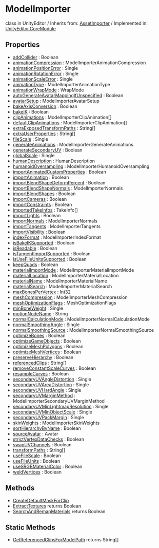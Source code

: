 # ModelImporter
class in UnityEditor
 / Inherits from: <a href="https://docs.unity3d.com/6000.0/Documentation/ScriptReference/AssetImporter.html">AssetImporter</a> / Implemented in: <a href="https://docs.unity3d.com/6000.0/Documentation/ScriptReference/UnityEditor.CoreModule.html">UnityEditor.CoreModule</a>
## Properties
- <a href="https://docs.unity3d.com/6000.0/Documentation/ScriptReference/ModelImporter-addCollider.html">addCollider</a> : Boolean
- <a href="https://docs.unity3d.com/6000.0/Documentation/ScriptReference/ModelImporter-animationCompression.html">animationCompression</a> : ModelImporterAnimationCompression
- <a href="https://docs.unity3d.com/6000.0/Documentation/ScriptReference/ModelImporter-animationPositionError.html">animationPositionError</a> : Single
- <a href="https://docs.unity3d.com/6000.0/Documentation/ScriptReference/ModelImporter-animationRotationError.html">animationRotationError</a> : Single
- <a href="https://docs.unity3d.com/6000.0/Documentation/ScriptReference/ModelImporter-animationScaleError.html">animationScaleError</a> : Single
- <a href="https://docs.unity3d.com/6000.0/Documentation/ScriptReference/ModelImporter-animationType.html">animationType</a> : ModelImporterAnimationType
- <a href="https://docs.unity3d.com/6000.0/Documentation/ScriptReference/ModelImporter-animationWrapMode.html">animationWrapMode</a> : WrapMode
- <a href="https://docs.unity3d.com/6000.0/Documentation/ScriptReference/ModelImporter-autoGenerateAvatarMappingIfUnspecified.html">autoGenerateAvatarMappingIfUnspecified</a> : Boolean
- <a href="https://docs.unity3d.com/6000.0/Documentation/ScriptReference/ModelImporter-avatarSetup.html">avatarSetup</a> : ModelImporterAvatarSetup
- <a href="https://docs.unity3d.com/6000.0/Documentation/ScriptReference/ModelImporter-bakeAxisConversion.html">bakeAxisConversion</a> : Boolean
- <a href="https://docs.unity3d.com/6000.0/Documentation/ScriptReference/ModelImporter-bakeIK.html">bakeIK</a> : Boolean
- <a href="https://docs.unity3d.com/6000.0/Documentation/ScriptReference/ModelImporter-clipAnimations.html">clipAnimations</a> : ModelImporterClipAnimation[]
- <a href="https://docs.unity3d.com/6000.0/Documentation/ScriptReference/ModelImporter-defaultClipAnimations.html">defaultClipAnimations</a> : ModelImporterClipAnimation[]
- <a href="https://docs.unity3d.com/6000.0/Documentation/ScriptReference/ModelImporter-extraExposedTransformPaths.html">extraExposedTransformPaths</a> : String[]
- <a href="https://docs.unity3d.com/6000.0/Documentation/ScriptReference/ModelImporter-extraUserProperties.html">extraUserProperties</a> : String[]
- <a href="https://docs.unity3d.com/6000.0/Documentation/ScriptReference/ModelImporter-fileScale.html">fileScale</a> : Single
- <a href="https://docs.unity3d.com/6000.0/Documentation/ScriptReference/ModelImporter-generateAnimations.html">generateAnimations</a> : ModelImporterGenerateAnimations
- <a href="https://docs.unity3d.com/6000.0/Documentation/ScriptReference/ModelImporter-generateSecondaryUV.html">generateSecondaryUV</a> : Boolean
- <a href="https://docs.unity3d.com/6000.0/Documentation/ScriptReference/ModelImporter-globalScale.html">globalScale</a> : Single
- <a href="https://docs.unity3d.com/6000.0/Documentation/ScriptReference/ModelImporter-humanDescription.html">humanDescription</a> : HumanDescription
- <a href="https://docs.unity3d.com/6000.0/Documentation/ScriptReference/ModelImporter-humanoidOversampling.html">humanoidOversampling</a> : ModelImporterHumanoidOversampling
- <a href="https://docs.unity3d.com/6000.0/Documentation/ScriptReference/ModelImporter-importAnimatedCustomProperties.html">importAnimatedCustomProperties</a> : Boolean
- <a href="https://docs.unity3d.com/6000.0/Documentation/ScriptReference/ModelImporter-importAnimation.html">importAnimation</a> : Boolean
- <a href="https://docs.unity3d.com/6000.0/Documentation/ScriptReference/ModelImporter-importBlendShapeDeformPercent.html">importBlendShapeDeformPercent</a> : Boolean
- <a href="https://docs.unity3d.com/6000.0/Documentation/ScriptReference/ModelImporter-importBlendShapeNormals.html">importBlendShapeNormals</a> : ModelImporterNormals
- <a href="https://docs.unity3d.com/6000.0/Documentation/ScriptReference/ModelImporter-importBlendShapes.html">importBlendShapes</a> : Boolean
- <a href="https://docs.unity3d.com/6000.0/Documentation/ScriptReference/ModelImporter-importCameras.html">importCameras</a> : Boolean
- <a href="https://docs.unity3d.com/6000.0/Documentation/ScriptReference/ModelImporter-importConstraints.html">importConstraints</a> : Boolean
- <a href="https://docs.unity3d.com/6000.0/Documentation/ScriptReference/ModelImporter-importedTakeInfos.html">importedTakeInfos</a> : TakeInfo[]
- <a href="https://docs.unity3d.com/6000.0/Documentation/ScriptReference/ModelImporter-importLights.html">importLights</a> : Boolean
- <a href="https://docs.unity3d.com/6000.0/Documentation/ScriptReference/ModelImporter-importNormals.html">importNormals</a> : ModelImporterNormals
- <a href="https://docs.unity3d.com/6000.0/Documentation/ScriptReference/ModelImporter-importTangents.html">importTangents</a> : ModelImporterTangents
- <a href="https://docs.unity3d.com/6000.0/Documentation/ScriptReference/ModelImporter-importVisibility.html">importVisibility</a> : Boolean
- <a href="https://docs.unity3d.com/6000.0/Documentation/ScriptReference/ModelImporter-indexFormat.html">indexFormat</a> : ModelImporterIndexFormat
- <a href="https://docs.unity3d.com/6000.0/Documentation/ScriptReference/ModelImporter-isBakeIKSupported.html">isBakeIKSupported</a> : Boolean
- <a href="https://docs.unity3d.com/6000.0/Documentation/ScriptReference/ModelImporter-isReadable.html">isReadable</a> : Boolean
- <a href="https://docs.unity3d.com/6000.0/Documentation/ScriptReference/ModelImporter-isTangentImportSupported.html">isTangentImportSupported</a> : Boolean
- <a href="https://docs.unity3d.com/6000.0/Documentation/ScriptReference/ModelImporter-isUseFileUnitsSupported.html">isUseFileUnitsSupported</a> : Boolean
- <a href="https://docs.unity3d.com/6000.0/Documentation/ScriptReference/ModelImporter-keepQuads.html">keepQuads</a> : Boolean
- <a href="https://docs.unity3d.com/6000.0/Documentation/ScriptReference/ModelImporter-materialImportMode.html">materialImportMode</a> : ModelImporterMaterialImportMode
- <a href="https://docs.unity3d.com/6000.0/Documentation/ScriptReference/ModelImporter-materialLocation.html">materialLocation</a> : ModelImporterMaterialLocation
- <a href="https://docs.unity3d.com/6000.0/Documentation/ScriptReference/ModelImporter-materialName.html">materialName</a> : ModelImporterMaterialName
- <a href="https://docs.unity3d.com/6000.0/Documentation/ScriptReference/ModelImporter-materialSearch.html">materialSearch</a> : ModelImporterMaterialSearch
- <a href="https://docs.unity3d.com/6000.0/Documentation/ScriptReference/ModelImporter-maxBonesPerVertex.html">maxBonesPerVertex</a> : Int32
- <a href="https://docs.unity3d.com/6000.0/Documentation/ScriptReference/ModelImporter-meshCompression.html">meshCompression</a> : ModelImporterMeshCompression
- <a href="https://docs.unity3d.com/6000.0/Documentation/ScriptReference/ModelImporter-meshOptimizationFlags.html">meshOptimizationFlags</a> : MeshOptimizationFlags
- <a href="https://docs.unity3d.com/6000.0/Documentation/ScriptReference/ModelImporter-minBoneWeight.html">minBoneWeight</a> : Single
- <a href="https://docs.unity3d.com/6000.0/Documentation/ScriptReference/ModelImporter-motionNodeName.html">motionNodeName</a> : String
- <a href="https://docs.unity3d.com/6000.0/Documentation/ScriptReference/ModelImporter-normalCalculationMode.html">normalCalculationMode</a> : ModelImporterNormalCalculationMode
- <a href="https://docs.unity3d.com/6000.0/Documentation/ScriptReference/ModelImporter-normalSmoothingAngle.html">normalSmoothingAngle</a> : Single
- <a href="https://docs.unity3d.com/6000.0/Documentation/ScriptReference/ModelImporter-normalSmoothingSource.html">normalSmoothingSource</a> : ModelImporterNormalSmoothingSource
- <a href="https://docs.unity3d.com/6000.0/Documentation/ScriptReference/ModelImporter-optimizeBones.html">optimizeBones</a> : Boolean
- <a href="https://docs.unity3d.com/6000.0/Documentation/ScriptReference/ModelImporter-optimizeGameObjects.html">optimizeGameObjects</a> : Boolean
- <a href="https://docs.unity3d.com/6000.0/Documentation/ScriptReference/ModelImporter-optimizeMeshPolygons.html">optimizeMeshPolygons</a> : Boolean
- <a href="https://docs.unity3d.com/6000.0/Documentation/ScriptReference/ModelImporter-optimizeMeshVertices.html">optimizeMeshVertices</a> : Boolean
- <a href="https://docs.unity3d.com/6000.0/Documentation/ScriptReference/ModelImporter-preserveHierarchy.html">preserveHierarchy</a> : Boolean
- <a href="https://docs.unity3d.com/6000.0/Documentation/ScriptReference/ModelImporter-referencedClips.html">referencedClips</a> : String[]
- <a href="https://docs.unity3d.com/6000.0/Documentation/ScriptReference/ModelImporter-removeConstantScaleCurves.html">removeConstantScaleCurves</a> : Boolean
- <a href="https://docs.unity3d.com/6000.0/Documentation/ScriptReference/ModelImporter-resampleCurves.html">resampleCurves</a> : Boolean
- <a href="https://docs.unity3d.com/6000.0/Documentation/ScriptReference/ModelImporter-secondaryUVAngleDistortion.html">secondaryUVAngleDistortion</a> : Single
- <a href="https://docs.unity3d.com/6000.0/Documentation/ScriptReference/ModelImporter-secondaryUVAreaDistortion.html">secondaryUVAreaDistortion</a> : Single
- <a href="https://docs.unity3d.com/6000.0/Documentation/ScriptReference/ModelImporter-secondaryUVHardAngle.html">secondaryUVHardAngle</a> : Single
- <a href="https://docs.unity3d.com/6000.0/Documentation/ScriptReference/ModelImporter-secondaryUVMarginMethod.html">secondaryUVMarginMethod</a> : ModelImporterSecondaryUVMarginMethod
- <a href="https://docs.unity3d.com/6000.0/Documentation/ScriptReference/ModelImporter-secondaryUVMinLightmapResolution.html">secondaryUVMinLightmapResolution</a> : Single
- <a href="https://docs.unity3d.com/6000.0/Documentation/ScriptReference/ModelImporter-secondaryUVMinObjectScale.html">secondaryUVMinObjectScale</a> : Single
- <a href="https://docs.unity3d.com/6000.0/Documentation/ScriptReference/ModelImporter-secondaryUVPackMargin.html">secondaryUVPackMargin</a> : Single
- <a href="https://docs.unity3d.com/6000.0/Documentation/ScriptReference/ModelImporter-skinWeights.html">skinWeights</a> : ModelImporterSkinWeights
- <a href="https://docs.unity3d.com/6000.0/Documentation/ScriptReference/ModelImporter-sortHierarchyByName.html">sortHierarchyByName</a> : Boolean
- <a href="https://docs.unity3d.com/6000.0/Documentation/ScriptReference/ModelImporter-sourceAvatar.html">sourceAvatar</a> : Avatar
- <a href="https://docs.unity3d.com/6000.0/Documentation/ScriptReference/ModelImporter-strictVertexDataChecks.html">strictVertexDataChecks</a> : Boolean
- <a href="https://docs.unity3d.com/6000.0/Documentation/ScriptReference/ModelImporter-swapUVChannels.html">swapUVChannels</a> : Boolean
- <a href="https://docs.unity3d.com/6000.0/Documentation/ScriptReference/ModelImporter-transformPaths.html">transformPaths</a> : String[]
- <a href="https://docs.unity3d.com/6000.0/Documentation/ScriptReference/ModelImporter-useFileScale.html">useFileScale</a> : Boolean
- <a href="https://docs.unity3d.com/6000.0/Documentation/ScriptReference/ModelImporter-useFileUnits.html">useFileUnits</a> : Boolean
- <a href="https://docs.unity3d.com/6000.0/Documentation/ScriptReference/ModelImporter-useSRGBMaterialColor.html">useSRGBMaterialColor</a> : Boolean
- <a href="https://docs.unity3d.com/6000.0/Documentation/ScriptReference/ModelImporter-weldVertices.html">weldVertices</a> : Boolean
## Methods
- <a href="https://docs.unity3d.com/6000.0/Documentation/ScriptReference/ModelImporter.CreateDefaultMaskForClip.html">CreateDefaultMaskForClip</a>
- <a href="https://docs.unity3d.com/6000.0/Documentation/ScriptReference/ModelImporter.ExtractTextures.html">ExtractTextures</a> returns Boolean
- <a href="https://docs.unity3d.com/6000.0/Documentation/ScriptReference/ModelImporter.SearchAndRemapMaterials.html">SearchAndRemapMaterials</a> returns Boolean
## Static Methods
- <a href="https://docs.unity3d.com/6000.0/Documentation/ScriptReference/ModelImporter.GetReferencedClipsForModelPath.html">GetReferencedClipsForModelPath</a> returns String[]
